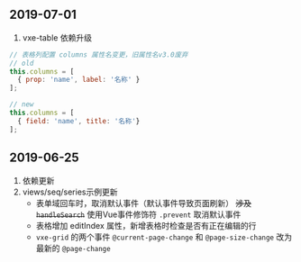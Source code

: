 ## 2019-07-01
1. vxe-table 依赖升级
``` javascript
// 表格列配置 columns 属性名变更，旧属性名v3.0废弃
// old
this.columns = [
  { prop: 'name', label: '名称' }
];

// new
this.columns = [
  { field: 'name', title: '名称'}
];
```

## 2019-06-25

1. 依赖更新  
2. views/seq/series示例更新  
   * 表单域回车时，取消默认事件（默认事件导致页面刷新） ~~涉及 `handleSearch`~~ 使用Vue事件修饰符 `.prevent` 取消默认事件
   * 表格增加 editIndex 属性，新增表格时检查是否有正在编辑的行  
   * `vxe-grid` 的两个事件 `@current-page-change` 和 `@page-size-change` 改为最新的 `@page-change`

